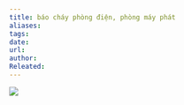 ```yaml
---
title: báo cháy phòng điện, phòng máy phát
aliases: 
tags: 
date: 
url: 
author: 
Releated:
---
```


![](https://i.imgur.com/bRQ3KsN.png)
